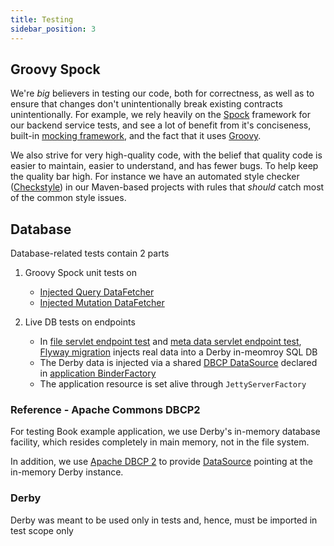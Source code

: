 ```yaml
---
title: Testing
sidebar_position: 3
---
```


[//]: # (Copyright 2024 Jiaqi Liu)

[//]: # (Licensed under the Apache License, Version 2.0 &#40;the "License"&#41;;)
[//]: # (you may not use this file except in compliance with the License.)
[//]: # (You may obtain a copy of the License at)

[//]: # (    http://www.apache.org/licenses/LICENSE-2.0)

[//]: # (Unless required by applicable law or agreed to in writing, software)
[//]: # (distributed under the License is distributed on an "AS IS" BASIS,)
[//]: # (WITHOUT WARRANTIES OR CONDITIONS OF ANY KIND, either express or implied.)
[//]: # (See the License for the specific language governing permissions and)
[//]: # (limitations under the License.)

Groovy Spock
------------

We're _big_ believers in testing our code, both for correctness, as well as to ensure that changes don't unintentionally
break existing contracts unintentionally. For example, we rely heavily on the [Spock]
framework for our backend service tests, and see a lot of benefit from it's conciseness, built-in
[mocking framework], and the fact that it uses [Groovy].

We also strive for very high-quality code, with the belief that quality code is easier to maintain, easier to
understand, and has fewer bugs. To help keep the quality bar high. For instance we have an automated style checker
([Checkstyle]) in our Maven-based projects with rules that _should_ catch most of the common style issues.

Database
--------

Database-related tests contain 2 parts

1. Groovy Spock unit tests on

   - [Injected Query DataFetcher](../../../ostwind-examples/ostwind-example-books/src/test/groovy/io/github/qubitpi/ostwind/example/books/application/SQLQueryDataFetcherSpec.groovy)
   - [Injected Mutation DataFetcher](../../../ostwind-examples/ostwind-example-books/src/test/groovy/io/github/qubitpi/ostwind/example/books/application/SQLMutationDataFetcherSpec.groovy)

2. Live DB tests on endpoints

   - In [file servlet endpoint test](../../../ostwind-examples/ostwind-example-books/src/test/groovy/io/github/qubitpi/ostwind/example/books/web/endpoints/FileServletSpec.groovy)
     and
     [meta data servlet endpoint test](../../../ostwind-examples/ostwind-example-books/src/test/groovy/io/github/qubitpi/ostwind/example/books/web/endpoints/MetaServletSpec.groovy),
     [Flyway migration](../../../ostwind-examples/ostwind-example-books/src/test/groovy/io/github/qubitpi/ostwind/example/books/application/SQLDBResourceManager.groovy)
     injects real data into a Derby in-meomroy SQL DB
   - The Derby data is injected via a shared [DBCP DataSource](#reference---apache-commons-dbcp2) declared in
     [application BinderFactory](../../../ostwind-examples/ostwind-example-books/src/main/java/io/github/qubitpi/ostwind/example/books/application/BooksBinderFactory.java)
   - The application resource is set alive through `JettyServerFactory`

### Reference - Apache Commons DBCP2

For testing Book example application, we use Derby's in-memory database facility, which resides completely in main
memory, not in the file system.

In addition, we use [Apache DBCP 2](https://commons.apache.org/proper/commons-dbcp/) to provide
[DataSource](https://gitbox.apache.org/repos/asf?p=commons-dbcp.git;a=blob_plain;f=doc/BasicDataSourceExample.java;hb=HEAD)
pointing at the in-memory Derby instance.

### Derby

Derby was meant to be used only in tests and, hence, must be imported in test scope only

[Checkstyle]: http://checkstyle.sourceforge.net/

[Groovy]: http://www.groovy-lang.org/

[mocking framework]: http://spockframework.org/spock/docs/1.1-rc-2/interaction_based_testing.html

[Spock]: http://spockframework.org/
